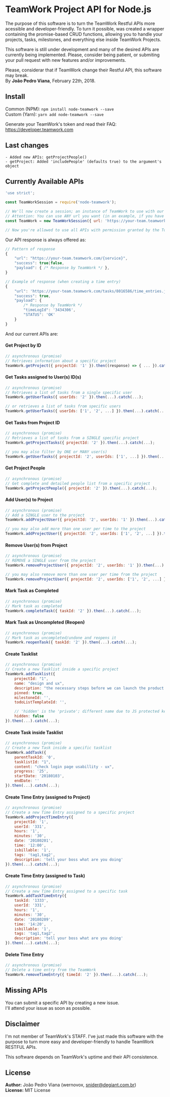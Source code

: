 # TeamWork Project API for Node.js

The purpose of this software is to turn the TeamWork Restful APIs more acessible and developer-friendly. To turn it possible, was created a wrapper containing the promise-based CRUD functions, allowing you to handle your projects, tasks, milestones, and everything else inside TeamWork Projects.  
  
This software is still under development and many of the desired APIs are currently being implemented. Please, consider being patient, or submiting your pull request with new features and/or improvements.  
  
Please, considerar that if TeamWork change their Restful API, this software may break.  
By **João Pedro Viana**, February 22th, 2018.

## Install

Common (NPM): `npm install node-teamwork --save`  
Custom (Yarn): `yarn add node-teamwork --save`
  
Generate your TeamWork's token and read their FAQ: https://developer.teamwork.com

## Last changes
```
- Added new APIs: getProjectPeople()
- getProject: Added 'includePeople' (defaults true) to the argument's object
```

## Currently Available APIs

```javascript
'use strict';

const TeamWorkSession = require('node-teamwork');

// We'll now create a session; an instance of TeamWork to use with our APi.
// Attention: You can use ANY url you want (in an example, if you have a dedicated teamwork domain name).
const TeamWork = new TeamWorkSession({ url: 'https://your-team.teamwork.com', token: 'your account token'});

// Now you're allowed to use all APIs with permission granted by the Token.

```

Our API response is always offered as:
```javascript
// Pattern of response
{
    "url": "https://your-team.teamwork.com/{service}",
    "success": true|false,
    "payload": { /* Response by TeamWork */ },
}

// Example of response (when creating a time entry)
{
    "url": 'https://your-team.teamwork.com/tasks/8016586/time_entries.json',
    "success": true,
    "payload": { 
        /* Response by TeamWork */
        "timeLogId": '3434306',
        "STATUS": 'OK'
    }
}
```

And our current APIs are:

#### Get Project by ID
```javascript
// asynchronous (promise)
// Retrieves information about a specific project
TeamWork.getProject({ projectId: '1' }).then((response) => { ... }).catch((error) => { ... });
```

#### Get Tasks assigned to User(s) ID(s)
```javascript
// asynchronous (promise)
// Retrieves a list of tasks from a single specific user
TeamWork.getUserTasks({ userIds: '2' }).then(...).catch(...);

// or retrieves a list of tasks from specific users
TeamWork.getUserTasks({ userIds: ['1', '2', ...] }).then(...).catch(...);

```

#### Get Tasks from Project ID
```javascript
// asynchronous (promise)
// Retrieves a list of tasks from a SINGLE specific project
TeamWork.getProjectTasks({ projectId: '2' }).then(...).catch(...);

// you may also filter by ONE or MANY user(s)
TeamWork.getUserTasks({ projectId: '2', userIds: ['1', ...] }).then(...).catch(...);

```

#### Get Project People
```javascript
// asynchronous (promise)
// Get complete and detailed people list from a specific project
TeamWork.getProjectPeople({ projectId: '2' }).then(...).catch(...);

```

#### Add User(s) to Project
```javascript
// asynchronous (promise)
// Add a SINGLE user to the project
TeamWork.addProjectUser({ projectId: '2', userIds: '1' }).then(...).catch(...);

// you may also add more than one user per time to the project
TeamWork.addProjectUser({ projectId: '2', userIds: ['1', '2', ...] }).then(...).catch(...);

```

#### Remove User(s) from Project
```javascript
// asynchronous (promise)
// REMOVE a SINGLE user from the project
TeamWork.removeProjectUser({ projectId: '2', userIds: '1' }).then(...).catch(...);

// you may also remove more than one user per time from the project
TeamWork.removeProjectUser({ projectId: '2', userIds: ['1', '2', ...] }).then(...).catch(...);

```

#### Mark Task as Completed
```javascript
// asynchronous (promise)
// Mark task as completed
TeamWork.completeTask({ taskId: '2' }).then(...).catch(...);

```

#### Mark Task as Uncompleted (Reopen)
```javascript
// asynchronous (promise)
// Mark task as uncompleted/undone and reopens it
TeamWork.reopenTask({ taskId: '2' }).then(...).catch(...);

```

#### Create Tasklist
```javascript
// asynchronous (promise)
// Create a new Tasklist inside a specific project
TeamWork.addTasklist({ 
    projectId: "1",
    name: "design and ux",
    description: "the necessary steps before we can launch the product design and ux",
    pinned: true,
    milestoneId: '',
    todoListTemplateId: '',

    // 'hidden' is the 'private'; different name due to JS protected keyword
    hidden: false
}).then(...).catch(...);

```

#### Create Task inside Tasklist
```javascript
// asynchronous (promise)
// Create a new Task inside a specific tasklist
TeamWork.addTask({ 
    parentTaskId: '0',
    tasklistId: "1",
    content: "check login page usabillity - ux",
    progress: '25',
    startDate: '20180103',
    endDate: ''
}).then(...).catch(...);

```

#### Create Time Entry (assigned to Project)
```javascript
// asynchronous (promise)
// Create a new Time Entry assigned to a specific project
TeamWork.addProjectTimeEntry({ 
    projectId: '1',
    userId: '331',
    hours: '1',
    minutes: '30',
    date: '20180201',
    time: '12:00',
    isbillable: '1',
    tags: 'tag1,tag2',
    description: 'tell your boss what are you doing'
}).then(...).catch(...);

```

#### Create Time Entry (assigned to Task)
```javascript
// asynchronous (promise)
// Create a new Time Entry assigned to a specific task
TeamWork.addTaskTimeEntry({ 
    taskId: '1333',
    userId: '331',
    hours: '1',
    minutes: '30',
    date: '20180209',
    time: '14:20',
    isbillable: '1',
    tags: 'tag1,tag2',
    description: 'tell your boss what are you doing'
}).then(...).catch(...);

```

#### Delete Time Entry
```javascript
// asynchronous (promise)
// Delete a time entry from the TeamWork
TeamWork.removeTimeEntry({ timeId: '2' }).then(...).catch(...);

```

## Missing APIs
You can submit a specific API by creating a new issue.  
I'll attend your issue as soon as possible.

## Disclaimer

I'm not member of TeamWork's STAFF. I've just made this software with the purpose to turn more easy and developer-friendly to handle TeamWork RESTFUL APIs.  
  
This software depends on TeamWork's uptime and their API consistence.

## License

**Author:** João Pedro Viana (wernovox, snider@degiant.com.br)  
**License:** MIT License
